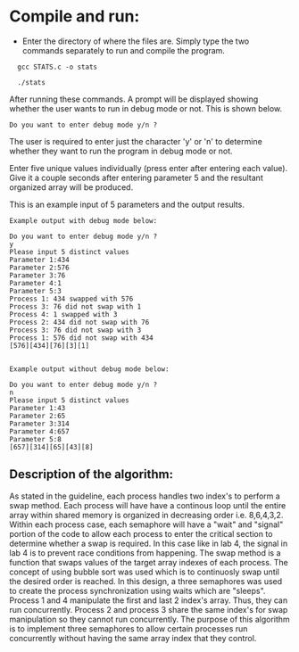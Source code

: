 # Compile and run:

- Enter the directory of where the files are. Simply type the two commands separately to run and compile the program.

```
  gcc STATS.c -o stats

  ./stats
```

After running these commands. A prompt will be displayed showing whether the user wants to run in debug mode or not. This is shown below.

    Do you want to enter debug mode y/n ?

The user is required to enter just the character 'y' or 'n' to determine whether they want to run the program in debug mode or not.

Enter five unique values individually (press enter after entering each value). Give it a couple seconds after entering parameter 5 and the resultant organized array will be produced.

This is an example input of 5 parameters and the output results.

    Example output with debug mode below:

    Do you want to enter debug mode y/n ?
    y
    Please input 5 distinct values
    Parameter 1:434
    Parameter 2:576
    Parameter 3:76
    Parameter 4:1
    Parameter 5:3
    Process 1: 434 swapped with 576
    Process 3: 76 did not swap with 1
    Process 4: 1 swapped with 3
    Process 2: 434 did not swap with 76
    Process 3: 76 did not swap with 3
    Process 1: 576 did not swap with 434
    [576][434][76][3][1]


    Example output without debug mode below:

    Do you want to enter debug mode y/n ?
    n
    Please input 5 distinct values
    Parameter 1:43
    Parameter 2:65
    Parameter 3:314
    Parameter 4:657
    Parameter 5:8
    [657][314][65][43][8]

## Description of the algorithm:

As stated in the guideline, each process handles two index's to perform a swap method. Each process will have have a continous loop until the entire array within shared memory is organized in decreasing order i.e. 8,6,4,3,2. Within each process case, each semaphore will have a "wait" and "signal" portion of the code to allow each process to enter the critical section to determine whether a swap is required. In this case like in lab 4, the signal in lab 4 is to prevent race conditions from happening. The swap method is a function that swaps values of the target array indexes of each process. The concept of using bubble sort was used which is to continuosly swap until the desired order is reached. In this design, a three semaphores was used to create the process synchronization using waits which are "sleeps". Process 1 and 4 manipulate the first and last 2 index's array. Thus, they can run concurrently. Process 2 and process 3 share the same index's for swap manipulation so they cannot run concurrently. The purpose of this algorithm is to implement three semaphores to allow certain processes run concurrently without having the same array index that they control.

